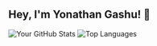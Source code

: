 ## Hey, I'm Yonathan Gashu! 👋

<!-- GitHub Stats -->
![Your GitHub Stats](https://github-readme-stats.vercel.app/api?username=YonniGashu&show_icons=true&hide_title=true&count_private=true&theme=radical) ![Top Languages](https://github-readme-stats.vercel.app/api/top-langs/?username=YonniGashu&layout=compact&theme=radical)

